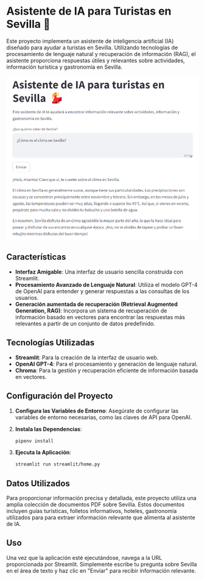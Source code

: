 # Asistente de IA para Turistas en Sevilla 💃

Este proyecto implementa un asistente de inteligencia artificial (IA) diseñado para ayudar a turistas en Sevilla. Utilizando tecnologías de procesamiento de lenguaje natural y recuperación de información (RAG), el asistente proporciona respuestas útiles y relevantes sobre actividades, información turística y gastronomía en Sevilla.

![APP](images/rag_sevilla.png)

## Características

- **Interfaz Amigable**: Una interfaz de usuario sencilla construida con Streamlit.
- **Procesamiento Avanzado de Lenguaje Natural**: Utiliza el modelo GPT-4 de OpenAI para entender y generar respuestas a las consultas de los usuarios.
- **Generación aumentada de recuperación (Retrieval Augmented Generation, RAG)**: Incorpora un sistema de recuperación de información basado en vectores para encontrar las respuestas más relevantes a partir de un conjunto de datos predefinido.


## Tecnologías Utilizadas

- **Streamlit**: Para la creación de la interfaz de usuario web.
- **OpenAI GPT-4**: Para el procesamiento y generación de lenguaje natural.
- **Chroma**: Para la gestión y recuperación eficiente de información basada en vectores.

## Configuración del Proyecto

1. **Configura las Variables de Entorno**:
Asegúrate de configurar las variables de entorno necesarias, como las claves de API para OpenAI.

2. **Instala las Dependencias**:
    ```bash
    pipenv install
    ```

3. **Ejecuta la Aplicación**:
    ```bash
    streamlit run streamlit/home.py
    ```

## Datos Utilizados

Para proporcionar información precisa y detallada, este proyecto utiliza una amplia colección de documentos PDF sobre Sevilla. Estos documentos incluyen guías turísticas, folletos informativos, hoteles, gastronomía utilizados para para extraer información relevante que alimenta al asistente de IA.


## Uso

Una vez que la aplicación esté ejecutándose, navega a la URL proporcionada por Streamlit. Simplemente escribe tu pregunta sobre Sevilla en el área de texto y haz clic en "Enviar" para recibir información relevante.